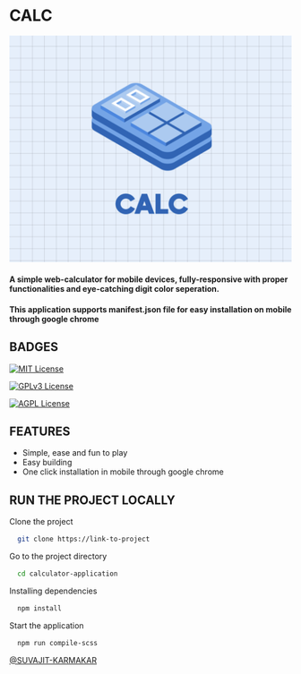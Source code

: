 
# CALC
![GUESS-IT-LOGO](resources/images/CALC-LOGO.png)


#### A simple web-calculator for mobile devices, fully-responsive with proper functionalities and eye-catching digit color seperation.
#### This application supports manifest.json file for easy installation on mobile through google chrome

## BADGES


[![MIT License](https://img.shields.io/badge/License-MIT-green.svg)](https://choosealicense.com/licenses/mit/)

[![GPLv3 License](https://img.shields.io/badge/License-GPL%20v3-yellow.svg)](https://opensource.org/licenses/)

[![AGPL License](https://img.shields.io/badge/license-AGPL-blue.svg)](http://www.gnu.org/licenses/agpl-3.0)


## FEATURES

- Simple, ease and fun to play
- Easy building
- One click installation in mobile through google chrome



## RUN THE PROJECT LOCALLY

Clone the project

```bash
  git clone https://link-to-project
```

Go to the project directory

```bash
  cd calculator-application
```

Installing dependencies

```bash
  npm install
```

Start the application

```bash
  npm run compile-scss
```

[@SUVAJIT-KARMAKAR](https://github.com/SUVAJIT-KARMAKAR)